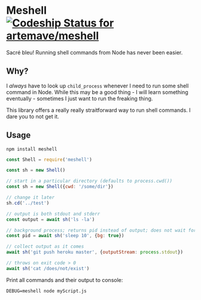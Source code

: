 # Meshell [![Codeship Status for artemave/meshell](https://app.codeship.com/projects/f1418e50-8730-4d39-ab61-ae5244c15eb6/status?branch=master)](https://app.codeship.com/projects/415871)

Sacré bleu! Running shell commands from Node has never been easier.

## Why?

I _always_ have to look up `child_process` whenever I need to run some shell command in Node. While this may be a good thing - I will learn something eventually - sometimes I just want to run the freaking thing.

This library offers a really really straitforward way to run shell commands. I dare you to not get it.

## Usage

    npm install meshell


```javascript
const Shell = require('meshell')

const sh = new Shell()

// start in a particular directory (defaults to process.cwd())
const sh = new Shell({cwd: '/some/dir'})

// change it later
sh.cd('../test')

// output is both stdout and stderr
const output = await sh('ls -la')

// background process; returns pid instead of output; does not wait for the process to complete
const pid = await sh('sleep 10', {bg: true})

// collect output as it comes
await sh('git push heroku master', {outputStream: process.stdout})

// throws on exit code > 0
await sh('cat /does/not/exist')
```

Print all commands and their output to console:

    DEBUG=meshell node myScript.js

